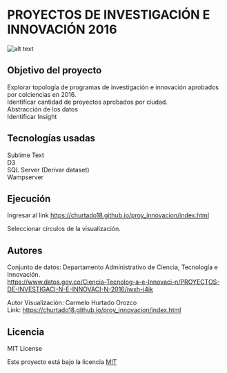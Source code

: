 # PROYECTOS DE INVESTIGACIÓN E INNOVACIÓN 2016

![alt text](https://pbs.twimg.com/media/DqvmfHsX4AAn3UH?format=jpg)

## Objetivo del proyecto 

Explorar topología de programas de investigación e innovación aprobados por colciencias en 2016.   
Identificar cantidad de proyectos aprobados por ciudad.   
Abstracción de los datos   
Identificar Insight  


## Tecnologías usadas
Sublime Text    
D3   
SQL Server (Derivar dataset)   
Wampserver   

## Ejecución

Ingresar al link https://churtado18.github.io/proy_innovacion/index.html

Seleccionar circulos de la visualización.

## Autores 

Conjunto de datos:
Departamento Administrativo de Ciencia, Tecnología e Innovación.      
https://www.datos.gov.co/Ciencia-Tecnolog-a-e-Innovaci-n/PROYECTOS-DE-INVESTIGACI-N-E-INNOVACI-N-2016/iwxh-i4ik

Autor Visualización: Carmelo Hurtado Orozco        
Link: https://churtado18.github.io/proy_innovacion/index.html


## Licencia

MIT License

Este proyecto está bajo la licencia [MIT](https://github.com/churtado18/proy_innovacion/blob/master/LICENSE) 

